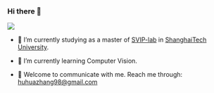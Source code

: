 ### Hi there 👋

<!--
**957001934/957001934** is a ✨ _special_ ✨ repository because its `README.md` (this file) appears on your GitHub profile.
Here are some ideas to get you started:

- 😄 Pronouns: ...
- ⚡ Fun fact: ...
-->
![](https://github-readme-stats.vercel.app/api?username=957001934)


- 👯 I’m currently studying as a master of [SVIP-lab](https://svip-lab.github.io/team.html) in [ShanghaiTech University](https://www.shanghaitech.edu.cn/).  

- 🌱 I’m currently learning Computer Vision.  

- 💬 Welcome to communicate with me. Reach me through: huhuazhang98@gmail.com  
